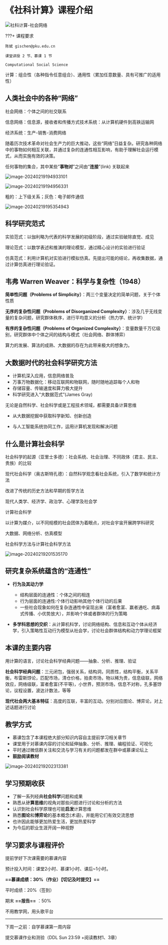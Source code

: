 # 《社科计算》课程介绍

![社科计算-社会网络](社科计算-社会网络.png)

???+ 课程要求

    陈斌 gischen@pku.edu.cn
    
    课堂讲授 2 节、慕课 1 节
    
    Computational Social Science

计算：组合性（各种指令任意组合）、通用性（累加任意数量、具有可推广的适用性）



## 人类社会中的各种“网络”

社会网络：个体之间的社交联系

信息网络：信息源，接收者和传播方式技术系统：从计算机硬件到高铁运输网

经济系统：生产-销售-消费网络

随着历次技术革命对社会生产力的巨大推动，这些“网络”日益复杂。研究各种网络中的事物如何相互关联，并通过复杂的连通性相互影响，有助于理解社会运行模式，从而实施有效的决策。

任何事物的集合，其中某些“**事物对**”之间由“**连接**”(link) 关联起来

![image-20240219194933101](image-20240219194933101.png)

![image-20240219194956331](image-20240219194956331.png)

粗的：上下级关系；灰色：电子邮件通信

![image-20240219195354943](image-20240219195354943.png)

## 科学研究范式

实验范式：以伽利略为代表的科学发展的初级阶段，通过实验破除直觉、成见

理论范式：以数学表述和推演的理论模型，通过精心设计的实验进行验证

仿真范式：利用计算机对实验进行模拟仿真。先提出可能的结论，再收集数据，通过计算仿真进行理论验证。

## 韦弗 Warren Weaver：科学与复杂性（1948）

**简单性问题（Problems of Simplicity）**：两三个变量决定的简单问题，关于个体性质

**无序的复杂性问题（Problems of Disorganized Complexity）**：涉及几乎无线变量的复杂问题，研究群体秩序，进行平均意义的分析（热力学、统计学）

**有序的复杂性问题（Problems of Organized Complexity）**：变量数量千万亿级别，研究群体中个体之间的结构与模式（社会网络、群体博弈）

算力的发展、算法的成熟、大数据的存在为此带来极大的想象力。



## 大数据时代的社会科学研究方法

- 计算机深入应用，信息网络普及
- 万事万物数据化：移动互联网和物联网，随时随地追踪每个人和物
- 存储容量、传输速度和算力极大提升
- 科学研究进入“大数据范式”(James Gray)

无论是自然科学、社会科学或是工程技术领域，都需要具备计算思维

* 从大数据挖掘中获取科学新知、创新创造

* 与人工智能系统协同工作，运用计算机发现和解决问题



## 什么是计算社会科学

社会科学的起源（亚里士多德）：社会系统、社会治理、不同政体（君主、民主、贵族）的比较

现代社会科学（奥古斯特孔德）：自然科学观念看社会系统，引入了数学和统计方法

改进了传统的历史方法和早期的哲学方法

现代人类学、经济学、政治学、心理学及社会学



计算社会科学

以计算为媒介，以不同规模的社会团体为着眼点，对社会宇宙开展跨学科研究

大数据、网络分析、仿真模型



社会科学方法与计算社会科学方法



![image-20240219201535170](image-20240219201535170.png)

## 研究复杂系统蕴含的“连通性”

* **行为及其动力学**
    * 结构层面的连通性：个体之间的相连
    * 行为层面的连通性:个体行动影响其他个体行动的后果
    * 一些社会现象如何在复杂连通性中呈现出来（富者愈富、赢者通吃、病毒式传播、小优势放大），并影响个体或者群体的行为策略

* **多学科思想的交织**：从计算机科学，讨论网络结构、信息和互动个体从经济学，引入策略性互动行为模型从社会学，讨论社会群体结构和动力学理论框架

## 本课的主要内容

用计算的语言，讨论社会科学经典问题——抽象、分析、推理、验证

**社会科学经典问题**：三元闭包，强弱关系，结构洞，同质性，结构平衡，关系平衡，布雷斯饽论，匹配市场，清仓价格，拍卖市场，物以稀为贵，信息级联，网络效应，网络级联，富者愈富(不平等)，小世界，预测市场，信息不对称，孔多塞饽论，议程设置，波达计数法，等等

**现代社会两大基本特征**：高度的互联，丰富的互动。分别对应图论、博弈论，对上述话题进行讨论

## 教学方式

- 慕课包含了本课程绝大部分知识内容自主提前学习相关章节
- 课堂用于对慕课内容的讨论和延伸抽象、分析、推理、编程验证、可视化
- 平时通过微信群关注和交流与学习有关的问题都发在群中或慕课论坛上
- **鼓励阅读教材**

![image-20240219202313381](image-20240219202313381.png)

## 学习预期收获

- 了解一系列经典**社会科学**问题和成果
- 熟悉从**计算思维**的视角对那些问题进行讨论和分析的方法
- 认识到社会科学原理也可能**启发**计算思维
- 熟悉**图论**和**博弈论**的基本概念(术语)，并能用它们有效交流思想
- 也许因此能够更加热爱生活，更加热爱科学
- 为今后的职业生涯开阔一种视野

## 学习要求与课程评价

提前学好下次课需要的慕课内容

预计投入时间：课堂2小时、慕课1小时、课后~1小时。

**==慕课成绩：30%（作业）【切记及时提交】==**

平时成绩：20%（签到）

期末 **==报告==** ：50%

不用教学网，用头歌平台

---

下周一之前：自学慕课第一周内容

提交慕课作业和测验（DDL Sun 23:59 +阅读教材1、3章）

